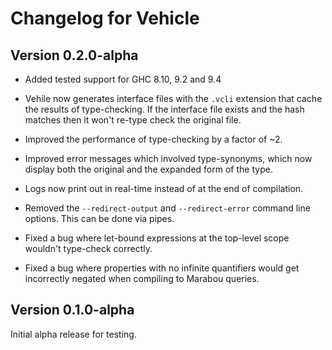 # Changelog for Vehicle

## Version 0.2.0-alpha

* Added tested support for GHC 8.10, 9.2 and 9.4

* Vehile now generates interface files with the `.vcli` extension that cache
  the results of type-checking. If the interface file exists and the hash matches
  then it won't re-type check the original file.

* Improved the performance of type-checking by a factor of ~2.

* Improved error messages which involved type-synonyms, which now display
  both the original and the expanded form of the type.

* Logs now print out in real-time instead of at the end of compilation.

* Removed the `--redirect-output` and `--redirect-error` command line options.
  This can be done via pipes.

* Fixed a bug where let-bound expressions at the top-level scope wouldn't
  type-check correctly.

* Fixed a bug where properties with no infinite quantifiers would get incorrectly
  negated when compiling to Marabou queries.

## Version 0.1.0-alpha

Initial alpha release for testing.
